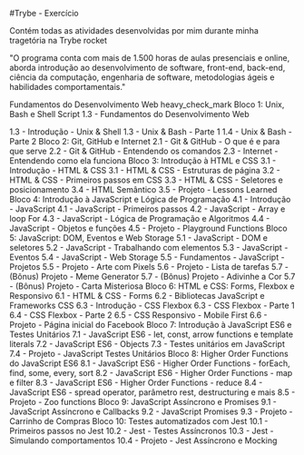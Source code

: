 #Trybe - Exercício

Contém todas as atividades desenvolvidas por mim durante minha tragetória na Trybe rocket

"O programa conta com mais de 1.500 horas de aulas presenciais e online, aborda introdução ao desenvolvimento de software, front-end, back-end, ciência da computação, engenharia de software, metodologias ágeis e habilidades comportamentais."

Fundamentos do Desenvolvimento Web heavy_check_mark
Bloco 1: Unix, Bash e Shell Script
 1.3 - Fundamentos do Desenvolvimento Web
 
 1.3 - Introdução - Unix & Shell
 1.3 - Unix & Bash - Parte 1
 1.4 - Unix & Bash - Parte 2
Bloco 2: Git, GitHub e Internet
 2.1 - Git & GitHub - O que é e para que serve
 2.2 - Git & GitHub - Entendendo os comandos
 2.3 - Internet - Entendendo como ela funciona
Bloco 3: Introdução à HTML e CSS
 3.1 - Introdução - HTML & CSS
 3.1 - HTML & CSS - Estruturas de página
 3.2 - HTML & CSS - Primeiros passos em CSS
 3.3 - HTML & CSS - Seletores e posicionamento
 3.4 - HTML Semântico
 3.5 - Projeto - Lessons Learned
Bloco 4: Introdução à JavaScript e Lógica de Programação
 4.1 - Introdução - JavaScript
 4.1 - JavaScript - Primeiros passos
 4.2 - JavaScript - Array e loop For
 4.3 - JavaScript - Lógica de Programação e Algoritmos
 4.4 - JavaScript - Objetos e funções
 4.5 - Projeto - Playground Functions
Bloco 5: JavaScript: DOM, Eventos e Web Storage
 5.1 - JavaScript - DOM e seletores
 5.2 - JavaScript - Trabalhando com elementos
 5.3 - JavaScript - Eventos
 5.4 - JavaScript - Web Storage
 5.5 - Fundamentos - JavaScript - Projetos
 5.5 - Projeto - Arte com Pixels
 5.6 - Projeto - Lista de tarefas
 5.7 - (Bônus) Projeto - Meme Generator
 5.7 - (Bônus) Projeto - Adivinhe a Cor
 5.7 - (Bônus) Projeto - Carta Misteriosa
Bloco 6: HTML e CSS: Forms, Flexbox e Responsivo
 6.1 - HTML & CSS - Forms
 6.2 - Bibliotecas JavaScript e Frameworks CSS
 6.3 - Introdução - CSS Flexbox
 6.3 - CSS Flexbox - Parte 1
 6.4 - CSS Flexbox - Parte 2
 6.5 - CSS Responsivo - Mobile First
 6.6 - Projeto - Página inicial do Facebook
Bloco 7: Introdução à JavaScript ES6 e Testes Unitários
 7.1 - JavaScript ES6 - let, const, arrow functions e template literals
 7.2 - JavaScript ES6 - Objects
 7.3 - Testes unitários em JavaScript
 7.4 - Projeto - JavaScript Testes Unitários
Bloco 8: Higher Order Functions do JavaScript ES6
 8.1 - JavaScript ES6 - Higher Order Functions - forEach, find, some, every, sort
 8.2 - JavaScript ES6 - Higher Order Functions - map e filter
 8.3 - JavaScript ES6 - Higher Order Functions - reduce
 8.4 - JavaScript ES6 - spread operator, parâmetro rest, destructuring e mais
 8.5 - Projeto - Zoo functions
Bloco 9: JavaScript Assíncrono e Promises
 9.1 - JavaScript Assíncrono e Callbacks
 9.2 - JavaScript Promises
 9.3 - Projeto - Carrinho de Compras
Bloco 10: Testes automatizados com Jest
 10.1 - Primeiros passos no Jest
 10.2 - Jest - Testes Assíncronos
 10.3 - Jest - Simulando comportamentos
 10.4 - Projeto - Jest Assíncrono e Mocking
